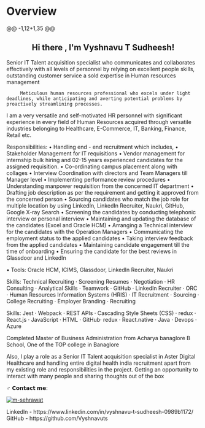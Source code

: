 # Overview
@@ -1,12+1,35 @@
 <h2 align="center">Hi there , I'm Vyshnavu T Sudheesh!</h2>


 Senior IT Talent acquisition specialist  who communicates and collaborates effectively with all levels of personnel by relying on excellent people skills, outstanding customer service a sold expertise in Human resources management
 
         Meticulous human resources professional who excels under light deadlines, while anticipating and averting potential problems by proactively streamlining processes. 

I am a very versatile and self-motivated HR personnel with significant experience in every field of Human Resources acquired through versatile industries belonging to Healthcare, E-Commerce, IT, Banking, Finance, Retail etc. 

Responsibilities:
• Handling end - end recruitment which includes,
• Stakeholder Management for IT requisitions
• Vendor management for internship bulk hiring and 02-15 years experienced
candidates for the assigned requisition.
• Co-ordinating campus placement along with collages
• Interview Coordination with directors and Team Managers till Manager level
• Implementing performance review procedures
• Understanding manpower requisition from the concerned IT department
• Drafting job description as per the requirement and getting it approved
from the concerned person
• Sourcing candidates who match the job role for multiple location by using
LinkedIn, LinkedIn Recruiter, Naukri, GitHub, Google X-ray Search
• Screening the candidates by conducting telephonic interview or personal
interview
• Maintaining and updating the database of the candidates (Excel and Oracle
HCM)
• Arranging a Technical interview for the candidates with the Operation
Managers
• Communicating the employment status to the applied candidates
• Taking interview feedback from the applied candidates
• Maintaining candidate engagement till the time of onboarding
• Ensuring the candidate for the best reviews in Glassdoor and LinkedIn

• Tools: Oracle HCM, ICIMS, Glassdoor, LinkedIn Recruiter, Naukri


Skills: Technical Recruiting · Screening Resumes · Negotiation · HR Consulting · Analytical Skills · Teamwork · GitHub · LinkedIn Recruiter · ORC · Human Resources Information Systems (HRIS) · IT Recruitment · Sourcing · College Recruiting · Employer Branding · Recruiting

Skills: Jest · Webpack · REST APIs · Cascading Style Sheets (CSS) · redux · React.js · JavaScript · HTML · GitHub· redux · React.native · Java · Devops · Azure

Completed Master of Business Administration from Acharya banaglore B School, One of the TOP college in Banaglore

Also, I play a role as a Senior IT Talent acquisition specialist in Aster Digital Healthcare and handling entire digital health india recruitment apart from my existing role and responsibilities in the project. Getting an opportunity to interact with many people and sharing thoughts out of the box


♂️ 𝗖𝗼𝗻𝘁𝗮𝗰𝘁 𝗺𝗲:
<p align="left" dir="auto">
<a href="https://www.linkedin.com/in/vyshnavu-t-sudheesh-0989b1172/" rel="nofollow"><img align="center" src="https://camo.githubusercontent.com/a80d00f23720d0bc9f55481cfcd77ab79e141606829cf16ec43f8cacc7741e46/68747470733a2f2f696d672e736869656c64732e696f2f62616467652f4c696e6b6564496e2d3030373742353f7374796c653d666f722d7468652d6261646765266c6f676f3d6c696e6b6564696e266c6f676f436f6c6f723d7768697465" alt="m-sehrawat" data-canonical-src="https://img.shields.io/badge/LinkedIn-0077B5?style=for-the-badge&amp;logo=linkedin&amp;logoColor=white" style="max-width: 100%;"></a>
</p>
LinkedIn - https://www.linkedin.com/in/vyshnavu-t-sudheesh-0989b1172/
GitHub - https://github.com/Vyshnavuts
   </a>
</div>
</p>


<!--
**Vyshnavuts/Vyshnavuts** is a ✨ _special_ ✨ repository because its `README.md` (this file) appears on your GitHub profile.

Here are some ideas to get you started:

- 🔭 I’m currently working on ...
- 🌱 I’m currently learning ...
- 👯 I’m looking to collaborate on ...
- 🤔 I’m looking for help with ...
- 💬 Ask me about ...
- 📫 How to reach me: ...
- 😄 Pronouns: ...
- ⚡ Fun fact: ...
